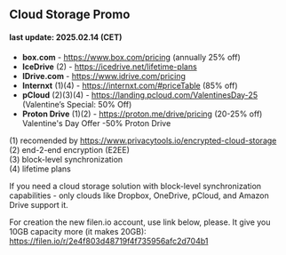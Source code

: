 ## Cloud Storage Promo 
#### last update: 2025.02.14 (CET)

- **box.com** - https://www.box.com/pricing (annually 25% off)
- **IceDrive** (2) - https://icedrive.net/lifetime-plans
- **IDrive.com** - https://www.idrive.com/pricing
- **Internxt** (1)(4) - https://internxt.com/#priceTable (85% off)
- **pCloud** (2)(3)(4) - https://landing.pcloud.com/ValentinesDay-25 (Valentine’s Special: 50% Off)
- **Proton Drive** (1)(2) - https://proton.me/drive/pricing (20-25% off) Valentine's Day Offer -50% Proton Drive

(1) recomended by https://www.privacytools.io/encrypted-cloud-storage  
(2) end-2-end encryption (E2EE)  
(3) block-level synchronization  
(4) lifetime plans

If you need a cloud storage solution with block-level synchronization capabilities - only clouds like Dropbox, OneDrive, pCloud, and Amazon Drive support it. 

For creation the new filen.io account, use link below, please. It give you 10GB capacity more (it makes 20GB):  
https://filen.io/r/2e4f803d48719f4f735956afc2d704b1
